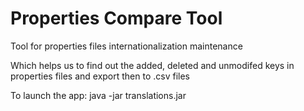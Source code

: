 # Properties Compare Tool
Tool for properties files internationalization maintenance

Which helps us to find out the added, deleted and unmodifed keys in properties files and export then to .csv files

To launch the app:
java -jar translations.jar
